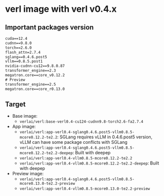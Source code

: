 # verl image with verl v0.4.x

## Important packages version

```txt
cuda==12.4
cudnn==9.8.0
torch==2.6.0
flash_attn=2.7.4
sglang==0.4.6.post5
vllm==0.8.5.post1
nvidia-cudnn-cu12==9.8.0.87
transformer_engine==2.3
megatron.core==core_v0.12.2
# Preview
transformer_engine==2.5
megatron.core==core_r0.13.0
```

## Target

- Base image: 
    - `verlai/verl:base-verl0.4-cu124-cudnn9.8-torch2.6-fa2.7.4`
- App image:
    - `verlai/verl:app-verl0.4-sglang0.4.6.post5-vllm0.8.5-mcore0.12.2-te2.2`: SGLang requires vLLM in 0.4.6.post5 version, vLLM can have some package conflicts with SGLang
    - `verlai/verl:app-verl0.4-sglang0.4.6.post5-vllm0.8.5-mcore0.12.2-te2.2-deepep`: Built with deepep
    - `verlai/verl:app-verl0.4-vllm0.8.5-mcore0.12.2-te2.2`
    - `verlai/verl:app-verl0.4-vllm0.8.5-mcore0.12.2-te2.2-deepep`: Built with deepep
- Preview image:
    - `verlai/verl:app-verl0.4-sglang0.4.6.post5-vllm0.8.5-mcore0.13.0-te2.2-preview`
    - `verlai/verl:app-verl0.4-vllm0.8.5-mcore0.13.0-te2.2-preview`